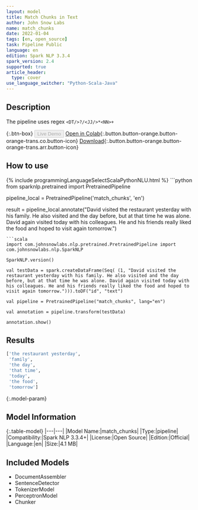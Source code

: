 ```yaml
---
layout: model
title: Match Chunks in Text
author: John Snow Labs
name: match_chunks
date: 2022-01-04
tags: [en, open_source]
task: Pipeline Public
language: en
edition: Spark NLP 3.3.4
spark_version: 2.4
supported: true
article_header:
  type: cover
use_language_switcher: "Python-Scala-Java"
---
```


## Description

The pipeline uses regex `<DT/>?/<JJ/>*<NN>+`

{:.btn-box}
<button class="button button-orange" disabled>Live Demo</button>
[Open in Colab](https://colab.research.google.com/github/JohnSnowLabs/spark-nlp-workshop/blob/master/tutorials/Certification_Trainings/Public/1.SparkNLP_Basics.ipynb){:.button.button-orange.button-orange-trans.co.button-icon}
[Download](https://s3.amazonaws.com/auxdata.johnsnowlabs.com/public/models/match_chunks_en_3.3.4_2.4_1641301803386.zip){:.button.button-orange.button-orange-trans.arr.button-icon}

## How to use



<div class="tabs-box" markdown="1">
{% include programmingLanguageSelectScalaPythonNLU.html %}
```python
from sparknlp.pretrained import PretrainedPipeline

pipeline_local = PretrainedPipeline('match_chunks', 'en')

result = pipeline_local.annotate("David visited the restaurant yesterday with his family. He also visited and the day before, but at that time he was alone. David again visited today with his colleagues. He and his friends really liked the food and hoped to visit again tomorrow.")
```
```scala
import com.johnsnowlabs.nlp.pretrained.PretrainedPipeline import com.johnsnowlabs.nlp.SparkNLP

SparkNLP.version()

val testData = spark.createDataFrame(Seq( (1, "David visited the restaurant yesterday with his family. He also visited and the day before, but at that time he was alone. David again visited today with his colleagues. He and his friends really liked the food and hoped to visit again tomorrow."))).toDF("id", "text")

val pipeline = PretrainedPipeline("match_chunks", lang="en")

val annotation = pipeline.transform(testData)

annotation.show()
```
</div>

## Results

```bash
['the restaurant yesterday',
 'family',
 'the day',
 'that time',
 'today',
 'the food',
 'tomorrow']
```

{:.model-param}
## Model Information

{:.table-model}
|---|---|
|Model Name:|match_chunks|
|Type:|pipeline|
|Compatibility:|Spark NLP 3.3.4+|
|License:|Open Source|
|Edition:|Official|
|Language:|en|
|Size:|4.1 MB|

## Included Models

- DocumentAssembler
- SentenceDetector
- TokenizerModel
- PerceptronModel
- Chunker